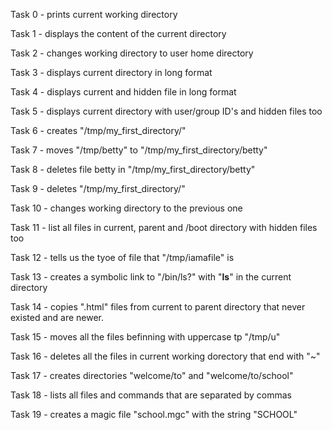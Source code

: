 Task 0 - prints current working directory

Task 1 - displays the content of the current directory

Task 2 - changes working directory to user home directory

Task 3 - displays current directory in long format

Task 4 - displays current and hidden file in long format

Task 5 - displays current directory with user/group ID's and hidden files too

Task 6 - creates "/tmp/my_first_directory/"

Task 7 - moves "/tmp/betty" to "/tmp/my_first_directory/betty"

Task 8 - deletes file betty in "/tmp/my_first_directory/betty"

Task 9 - deletes "/tmp/my_first_directory/"

Task 10 - changes working directory to the previous one

Task 11 - list all files in current, parent and /boot directory with hidden files too

Task 12 - tells us the tyoe of file that "/tmp/iamafile" is

Task 13 - creates a symbolic link to "/bin/ls?" with "__ls__" in the current directory

Task 14 - copies ".html" files from current to parent directory that never existed and are newer. 

Task 15 - moves all the files befinning with uppercase tp "/tmp/u"

Task 16 - deletes all the files in current working dorectory that end with "~"

Task 17 - creates directories "welcome/to" and "welcome/to/school"

Task 18 - lists all files and commands that are separated by commas

Task 19 - creates a magic file "school.mgc" with the string "SCHOOL"

